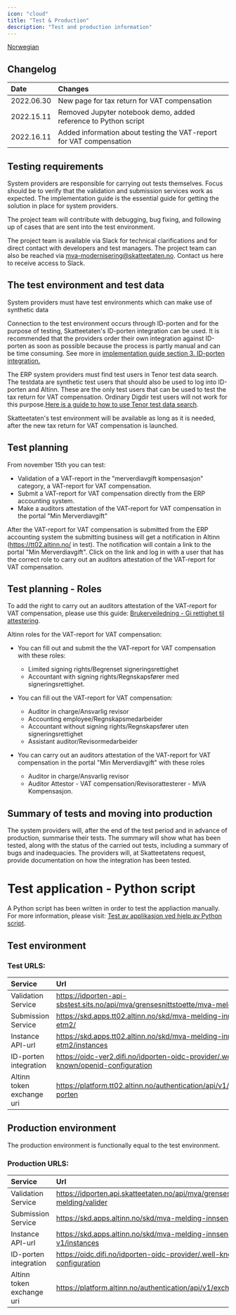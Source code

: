 ```yaml
---
icon: "cloud"
title: "Test & Production"
description: "Test and production information"
---
```


[Norwegian](https://skatteetaten.github.io/mva-meldingen/kompensasjon/test/)

## Changelog

| Date       | Changes                                                           |
| :--------- |:------------------------------------------------------------------|
| 2022.06.30 | New page for tax return for VAT compensation                      |
| 2022.15.11 | Removed Jupyter notebook demo, added reference to Python script   |
| 2022.16.11 | Added information about testing the VAT-report for VAT compensation | 

## Testing requirements

System providers are responsible for carrying out tests themselves. Focus should be to verify that the validation and submission services work as expected. The implementation guide is the essential guide for getting the solution in place for system providers.

The project team will contribute with debugging, bug fixing, and following up of cases that are sent into the test environment.

The project team is available via Slack for technical clarifications and for direct contact with developers and test managers. The project team can also be reached via mva-modernisering@skatteetaten.no. Contact us here to receive access to Slack.

## The test environment and test data

System providers must have test environments which can make use of synthetic data

Connection to the test environment occurs through ID-porten and for the purpose of testing, Skatteetaten's ID-porten integration can be used. It is recommended that the providers order their own integration against ID-porten as soon as possible because the process is partly manual and can be time consuming. See more in [implementation guide section 3. ID-porten integration.](https://skatteetaten.github.io/mva-meldingen/english/implementationguide/#3-id-porten-integration)

The ERP system providers must find test users in Tenor test data search. The testdata are synthetic test users that should also be used to log into ID-porten and Altinn. These are the only test users that can be used to test the tax return for VAT compensation. Ordinary Digdir test users will not work for this purpose.[Here is a guide to how to use Tenor test data search](https://github.com/Skatteetaten/mva-meldingen/tree/master/docs/mvameldingen_eng/test/User_Guide_Tenor_testdata.pdf).

Skatteetaten's test environment will be available as long as it is needed, after the new tax return for VAT compensation is launched.

## Test planning

From november 15th you can test:

* Validation of a VAT-report in the "merverdiavgift kompensasjon" category, a VAT-report for VAT compensation. 
* Submit a VAT-report for VAT compensation directly from the ERP accounting system. 
* Make a auditors attestation of the VAT-report for VAT compensation in the portal "Min Merverdiavgift"

After the VAT-report for VAT compensation is submitted from the ERP accounting system the submitting business will get a notification in Altinn (https://tt02.altinn.no/ in test). The notification will contain a link to the portal "Min Merverdiavgift". Click on the link and log in with a user that has the correct role to carry out an auditors attestation of the VAT-report for VAT compensation.

## Test planning - Roles
To add the right to carry out an auditors attestation of the VAT-report for VAT compensation, please use this guide: 
[Brukerveiledning - Gi rettighet til attestering](https://github.com/Skatteetaten/mva-meldingen/blob/master/docs/kompensasjon/test/Bruksveiledning_rettighet_til_attestering_i_komp.pdf).

Altinn roles for the VAT-report for VAT compensation: 
* You can fill out and submit the the VAT-report for VAT compensation with these roles:
  - Limited signing rights/Begrenset signeringsrettighet 
  - Accountant with signing rights/Regnskapsfører med signeringsrettighet. 

* You can fill out the VAT-report for VAT compensation:
  - Auditor in charge/Ansvarlig revisor
  - Accounting employee/Regnskapsmedarbeider
  - Accountant without signing rights/Regnskapsfører uten signeringsrettighet 
  - Assistant auditor/Revisormedarbeider

* You can carry out an auditors attestation of the VAT-report for VAT compensation in the portal "Min Merverdiavgift" with these roles
  - Auditor in charge/Ansvarlig revisor
  - Auditor Attestor - VAT compensation/Revisorattesterer - MVA Kompensasjon.


## Summary of tests and moving into production

The system providers will, after the end of the test period and in advance of production, summarise their tests. The summary will show what has been tested, along with the status of the carried out tests, including a summary of bugs and inadequacies. The providers will, at Skatteetatens request, provide documentation on how the integration has been tested.

# Test application - Python script
A Python script has been written in order to test the appliaction manually. For more information, please visit:
[Test av applikasjon ved hjelp av Python script](https://skatteetaten.github.io/mva-meldingen/test_with_python_script/).

## Test environment

### Test URLS:

| Service                   | Url                                                                                 |
| :------------------------ | :---------------------------------------------------------------------------------- |
| Validation Service        | https://idporten-api-sbstest.sits.no/api/mva/grensesnittstoette/mva-melding/valider |
| Submission Service        | https://skd.apps.tt02.altinn.no/skd/mva-melding-innsending-etm2/                    |
| Instance API-url          | https://skd.apps.tt02.altinn.no/skd/mva-melding-innsending-etm2/instances           |
| ID-porten integration     | https://oidc-ver2.difi.no/idporten-oidc-provider/.well-known/openid-configuration   |
| Altinn token exchange uri | https://platform.tt02.altinn.no/authentication/api/v1/exchange/id-porten            |

## Production environment

The production environment is functionally equal to the test environment.

### Production URLS:

| Service                   | Url                                                                                 |
| :------------------------ | :---------------------------------------------------------------------------------- |
| Validation Service        | https://idporten.api.skatteetaten.no/api/mva/grensesnittstoette/mva-melding/valider |
| Submission Service        | https://skd.apps.altinn.no/skd/mva-melding-innsending-v1/                           |
| Instance API-url          | https://skd.apps.altinn.no/skd/mva-melding-innsending-v1/instances                  |
| ID-porten integration     | https://oidc.difi.no/idporten-oidc-provider/.well-known/openid-configuration        |
| Altinn token exchange uri | https://platform.altinn.no/authentication/api/v1/exchange/id-porten                 |
